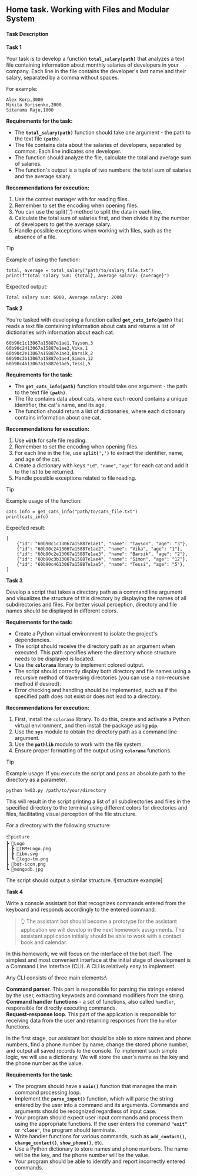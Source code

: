 ## Home task. Working with Files and Modular System

#### Task Description

**Task 1**

Your task is to develop a function **`total_salary(path)`** that analyzes a text file containing information about monthly salaries of developers in your company. Each line in the file contains the developer's last name and their salary, separated by a comma without spaces.

For example:

```
Alex Korp,3000
Nikita Borisenko,2000
Sitarama Raju,1000
```

**Requirements for the task:**

- The **`total_salary(path)`** function should take one argument - the path to the text file **`(path)`**.
- The file contains data about the salaries of developers, separated by commas. Each line indicates one developer.
- The function should analyze the file, calculate the total and average sum of salaries.
- The function's output is a tuple of two numbers: the total sum of salaries and the average salary.

**Recommendations for execution:**

1. Use the context manager with for reading files.
2. Remember to set the encoding when opening files.
3. You can use the split(',') method to split the data in each line.
4. Calculate the total sum of salaries first, and then divide it by the number of developers to get the average salary.
5. Handle possible exceptions when working with files, such as the absence of a file.

> [!TIP]
> Example of using the function:
>
> ```
> total, average = total_salary("path/to/salary_file.txt")
> print(f"Total salary sum: {total}, Average salary: {average}")
> ```
>
> Expected output:
>
> ```
> Total salary sum: 6000, Average salary: 2000
> ```

**Task 2**

You're tasked with developing a function called **`get_cats_info(path)`** that reads a text file containing information about cats and returns a list of dictionaries with information about each cat.

```
60b90c1c13067a15887e1ae1,Tayson,3
60b90c2413067a15887e1ae2,Vika,1
60b90c2e13067a15887e1ae3,Barsik,2
60b90c3b13067a15887e1ae4,Simon,12
60b90c4613067a15887e1ae5,Tessi,5
```

**Requirements for the task:**

- The **`get_cats_info(path)`** function should take one argument - the path to the text file **`(path)`**.
- The file contains data about cats, where each record contains a unique identifier, the cat's name, and its age.
- The function should return a list of dictionaries, where each dictionary contains information about one cat.

**Recommendations for execution:**

1. Use **`with`** for safe file reading.
2. Remember to set the encoding when opening files.
3. For each line in the file, use **`split(',')`** to extract the identifier, name, and age of the cat.
4. Create a dictionary with keys `"id"`, `"name"`, `"age"` for each cat and add it to the list to be returned.
5. Handle possible exceptions related to file reading.

> [!TIP]
> Example usage of the function:
>
> ```
> cats_info = get_cats_info("path/to/cats_file.txt")
> print(cats_info)
> ```
>
> Expected result:
>
> ```
> [
>     {"id": "60b90c1c13067a15887e1ae1", "name": "Tayson", "age": "3"},
>     {"id": "60b90c2413067a15887e1ae2", "name": "Vika", "age": "1"},
>     {"id": "60b90c2e13067a15887e1ae3", "name": "Barsik", "age": "2"},
>     {"id": "60b90c3b13067a15887e1ae4", "name": "Simon", "age": "12"},
>     {"id": "60b90c4613067a15887e1ae5", "name": "Tessi", "age": "5"},
> ]
> ```

**Task 3**

Develop a script that takes a directory path as a command line argument and visualizes the structure of this directory by displaying the names of all subdirectories and files. For better visual perception, directory and file names should be displayed in different colors.

**Requirements for the task:**

- Create a Python virtual environment to isolate the project's dependencies.
- The script should receive the directory path as an argument when executed. This path specifies where the directory whose structure needs to be displayed is located.
- Use the **`colorama`** library to implement colored output.
- The script should correctly display both directory and file names using a recursive method of traversing directories (you can use a non-recursive method if desired).
- Error checking and handling should be implemented, such as if the specified path does not exist or does not lead to a directory.

**Recommendations for execution:**

1. First, install the `colorama` library. To do this, create and activate a Python virtual environment, and then install the package using **`pip`**.
2. Use the **`sys`** module to obtain the directory path as a command line argument.
3. Use the **`pathlib`** module to work with the file system.
4. Ensure proper formatting of the output using **`colorama`** functions.

> [!TIP]
>
> Example usage:
> If you execute the script and pass an absolute path to the directory as a parameter.
>
> ```
> python hw03.py /path/to/your/directory
> ```
>
> This will result in the script printing a list of all subdirectories and files in the specified directory to the terminal using different colors for directories and files, facilitating visual perception of the file structure.
>
> For a directory with the following structure:
>
> ```
> 📦picture
> ┣ 📂Logo
> ┃ ┣ 📜IBM+Logo.png
> ┃ ┣ 📜ibm.svg
> ┃ ┗ 📜logo-tm.png
> ┣ 📜bot-icon.png
> ┗ 📜mongodb.jpg
> ```
>
> The script should output a similar structure.
> ![structure example]

**Task 4**

Write a console assistant bot that recognizes commands entered from the keyboard and responds accordingly to the entered command.

> 👆 The assistant bot should become a prototype for the assistant application we will
> develop in the next homework assignments. The assistant application initially should be
> able to work with a contact book and calendar.

In this homework, we will focus on the interface of the bot itself. The simplest and most convenient interface at the initial stage of development is a Command Line Interface (CLI). A CLI is relatively easy to implement.

Any CLI consists of three main elements:\

**Command parser**. This part is responsible for parsing the strings entered by the user, extracting keywords and command modifiers from the string.\
**Command handler functions** - a set of functions, also called `handler`, responsible for directly executing commands.\
**Request-response loop**. This part of the application is responsible for receiving data from the user and returning responses from the `handler` functions.

In the first stage, our assistant bot should be able to store names and phone numbers, find a phone number by name, change the stored phone number, and output all saved records to the console. To implement such simple logic, we will use a dictionary. We will store the user's name as the key and the phone number as the value.

**Requirements for the task:**

- The program should have a **`main()`** function that manages the main command processing loop.
- Implement the **`parse_input()`** function, which will parse the string entered by the user into a command and its arguments. Commands and arguments should be recognized regardless of input case.
- Your program should expect user input commands and process them using the appropriate functions. If the user enters the command **`"exit"`** or **`"close"`**, the program should terminate.
- Write handler functions for various commands, such as **`add_contact()`**, **`change_contact()`**, **`show_phone()`**, etc.
- Use a Python dictionary to store names and phone numbers. The name will be the key, and the phone number will be the value.
- Your program should be able to identify and report incorrectly entered commands.
